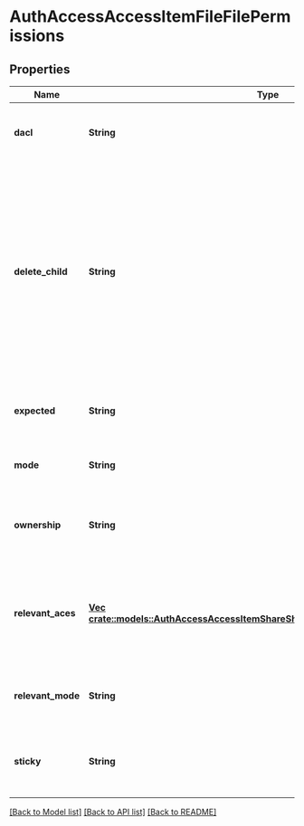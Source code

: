 # AuthAccessAccessItemFileFilePermissions

## Properties
Name | Type | Description | Notes
------------ | ------------- | ------------- | -------------
**dacl** | **String** | Returns a status message if the Null ACL is set. | [optional] [default to null]
**delete_child** | **String** | Returns a status message if the parent directoryhas the delete_child property set for the user.If the delete_child property is set for a user,that user is able to delete the file.the delete_child for the user. | [optional] [default to null]
**expected** | **String** | Specifies the Access Control Entry (ACE) for the user. | [optional] [default to null]
**mode** | **String** | Specifies the mode bits on the file. | [optional] [default to null]
**ownership** | **String** | Returns a status message if the user owns the file. | [optional] [default to null]
**relevant_aces** | [**Vec <crate::models::AuthAccessAccessItemShareSharePermissionsShareRelevantAce>**](AuthAccessAccessItemShareSharePermissionsShareRelevantAce.md) | Specifies a list of the relevant Access Control Entrieswith respect to the user in the share. | [optional] [default to null]
**relevant_mode** | **String** | Specifies the mode bits that are related to the user. | [optional] [default to null]
**sticky** | **String** | Returns a status message if the user owns the file. | [optional] [default to null]

[[Back to Model list]](../README.md#documentation-for-models) [[Back to API list]](../README.md#documentation-for-api-endpoints) [[Back to README]](../README.md)



